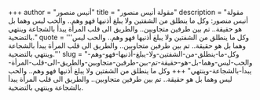 +++
author = "أنيس منصور"
title = "مقولة أنيس منصور"
description = "مقولة أنيس منصور: وكل ما ينطلق من الشفتين ولا يبلغ أذنيها فهو وهم.. والحب ليس وهما بل هو حقيقة.. تم بين طرفين متجاوبين.. والطريق الى قلب المرأة يبدأ بالشجاعة وينتهي بالتضحية."
quote = '''وكل ما ينطلق من الشفتين ولا يبلغ أذنيها فهو وهم.. والحب ليس وهما بل هو حقيقة.. تم بين طرفين متجاوبين.. والطريق الى قلب المرأة يبدأ بالشجاعة وينتهي بالتضحية.'''
slug = "وكل-ما-ينطلق-من-الشفتين-ولا-يبلغ-أذنيها-فهو-وهم-والحب-ليس-وهما-بل-هو-حقيقة-تم-بين-طرفين-متجاوبين-والطريق-الى-قلب-المرأة-يبدأ-بالشجاعة-وينتهي"
+++
وكل ما ينطلق من الشفتين ولا يبلغ أذنيها فهو وهم.. والحب ليس وهما بل هو حقيقة.. تم بين طرفين متجاوبين.. والطريق الى قلب المرأة يبدأ بالشجاعة وينتهي بالتضحية.
